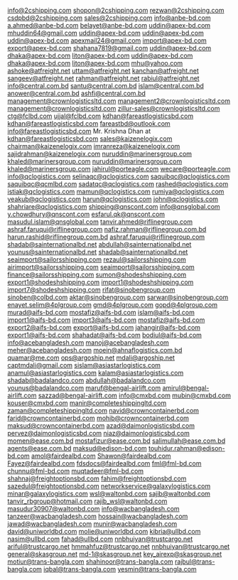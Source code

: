 info@2cshipping.com
shopon@2cshipping.com
rezwan@2cshipping.com
csdpbd@2cshipping.com
sales@2cshipping.com
info@anbe-bd.com
a.ahmed@anbe-bd.com
belayet@anbe-bd.com
uddin@apex-bd.com
mhuddin64@gmail.com
uddin@apex-bd.com
uddin@apex-bd.com
uddin@apex-bd.com
apexmail24@gmail.com
import@apex-bd.com
export@apex-bd.com
shahana7819@gmail.com
uddin@apex-bd.com
dhaka@apex-bd.com
liton@apex-bd.com
uddin@apex-bd.com
dhaka@apex-bd.com
liton@apex-bd.com
mhu@yahoo.com
ashoke@atfreight.net
uttam@atfreight.net
kanchan@atfreight.net
sangeev@atfreight.net
rahman@atfreight.net
rabiul@atfreight.net
info@central.com.bd
santu@central.com.bd
islam@central.com.bd
anower@central.com.bd
ashfi@central.com.bd
management@crownlogisticsltd.com
management2@crownlogisticsltd.com
management@crownlogisticsltd.com
zillur-sales@crownlogisticsltd.com
ctg@fclbd.com
ujjal@fclbd.com
kdhan@fareastlogisticsbd.com
kdhan@fareastlogisticsbd.com
fareastbd@outlook.com
info@fareastlogisticsbd.com
Mr. Krishna Dhan at kdhan@fareastlogisticsbd.com
sales@kaizenelogix.com
chairman@kaizenelogix.com
imranreza@kaizenelogix.com
sajidrahman@kaizenelogix.com
nuruddin@marinersgroup.com
khaled@marinersgroup.com
nuruddin@marinersgroup.com
khaled@marinersgroup.com
jahirul@porteagle.com
wecare@porteagle.com
info@qclogistics.com
selinaqc@qclogistics.com
saquibqc@qclogistics.com
saquibqc@qcmlbd.com
sadatqc@qclogistics.com
rashed@qclogistics.com
istiak@qclogistics.com
mamun@qclogistics.com
rumiya@qclogistics.com
yeakub@qclogistics.com
harun@qclogistics.com
john@qclogistics.com
shahriare@qclogistics.com
shipping@qnscont.com
info@qnsglobal.com
y.chowdhury@qnscont.com
esfarul.qk@qnscont.com
masudul.islam@qnsglobal.com
tanvir.ahmed@riflinegroup.com
ashraf.faruqui@riflinegroup.com
nafiz.rahman@riflinegroup.com.bd
harun.rashid@riflinegroup.com.bd
ashraf.faruqui@riflinegroup.com
shadab@sainternationalbd.net
abdullah@sainternationalbd.net
younus@sainternationalbd.net
shadab@sainternationalbd.net
seaimport@sailorsshipping.com
rezaul@sailorsshipping.com
airimport@sailorsshipping.com
seaimport@sailorsshipping.com
finance@sailorsshipping.com
sumon@shodeshshipping.com
export1@shodeshshipping.com
import1@shodeshshipping.com
import7@shodeshshipping.com
rifat@sinobengroup.com
sinoben@colbd.com
aktar@sinobengroup.com
sarwar@sinobengroup.com
enayet.selim@4plgroup.com
gmd@4plgroup.com
gopd@4plgroup.com
murad@aifs-bd.com
mostafiz@aifs-bd.com
islam@aifs-bd.com
import1@aifs-bd.com
import3@aifs-bd.com
mostafiz@aifs-bd.com
export2@aifs-bd.com
export@aifs-bd.com
jahangir@aifs-bd.com
export1@aifs-bd.com
shahadat@aifs-bd.com
bodiul@aifs-bd.com
info@acebangladesh.com
manoj@acebangladesh.com
meher@acebangladesh.com
moein@ahnaflogistics.com.bd
quamar@me.com
ops@argoship.net
mdali@argoship.net
captmdali@gmail.com
sislam@asiastarlogistics.com
anamul@asiastarlogistics.com
kalam@asiastarlogistics.com
shadab@badalandco.com
abdullah@badalandco.com
younus@badalandco.com
maruf@bengal-airlift.com
amirul@bengal-airlift.com
sazzad@bengal-airlift.com
info@cmxbd.com
mubin@cmxbd.com
kouser@cmxbd.com
manir@completeshippingltd.com
zaman@completeshippingltd.com
navid@crowncontainerbd.com
farid@crowncontainerbd.com
mohib@crowncontainerbd.com
maksud@crowncontainerbd.com
azad@daimonlogisticsbd.com
pervez@daimonlogisticsbd.com
niaz@daimonlogisticsbd.com
momen@ease.com.bd
mostafizur@ease.com.bd
salimullah@ease.com.bd
agents@ease.com.bd
maksud@edison-bd.com
touhidur.rahman@edison-bd.com
amol@fairdealbd.com
Shawon@fairdealbd.com
Fayez@fairdealbd.com
fdsdocs@fairdealbd.com
fml@fml-bd.com
chunnu@fml-bd.com
muqtadeer@fml-bd.com
shahnaj@freightoptionsbd.com
fahim@freightoptionsbd.com
sazedul@freightoptionsbd.com
networkservice@galaxylogistics.com
minar@galaxylogistics.com
wsl@waltonbd.com
sajib@waltonbd.com
tanvir_rbgroup@hotmail.com
rajib_wsl@waltonbd.com
masudur30907@waltonbd.com
info@wacbangladesh.com
tanzeer@wacbangladesh.com
hossain@wacbangladesh.com
jawad@wacbangladesh.com
munir@wacbangladesh.com
david@uniworldbd.com
molie@uniworldbd.com
kibria@ullbd.com
nasim@ullbd.com
fahad@ullbd.com
nnbhuiyan@trustcargo.net
ariful@trustcargo.net
hmmahfuz@trustcargo.net
nnbhuiyan@trustcargo.net
general@skasgroup.net
md-1@skasgroup.net
key_airexp@skasgroup.net
motiur@trans-bangla.com
shahinoor@trans-bangla.com
rajbul@trans-bangla.com
iqbal@trans-bangla.com
yesmin@trans-bangla.com
